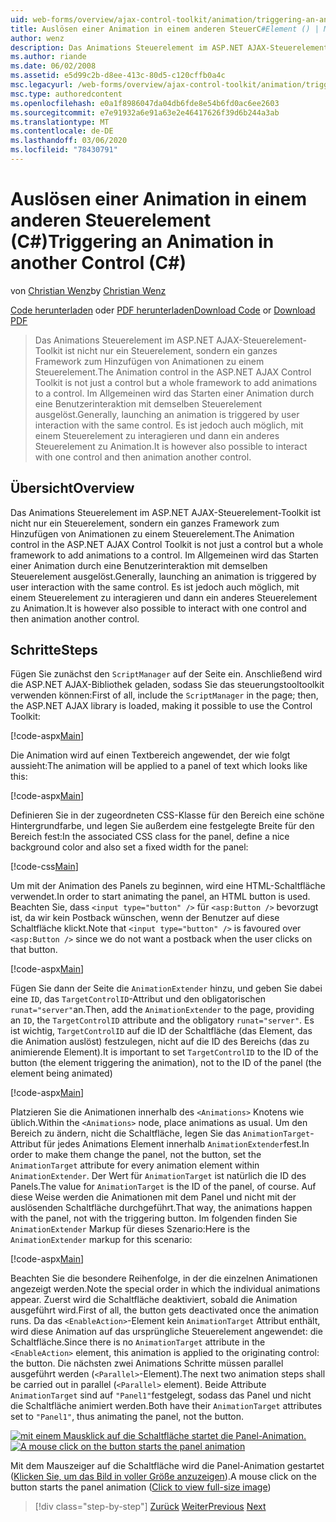 ```yaml
---
uid: web-forms/overview/ajax-control-toolkit/animation/triggering-an-animation-in-another-control-cs
title: Auslösen einer Animation in einem anderen SteuerC#Element () | Microsoft-Dokumentation
author: wenz
description: Das Animations Steuerelement im ASP.NET AJAX-Steuerelement-Toolkit ist nicht nur ein Steuerelement, sondern ein ganzes Framework zum Hinzufügen von Animationen zu einem Steuerelement. Im Allgemeinen wird das Starten einer...
ms.author: riande
ms.date: 06/02/2008
ms.assetid: e5d99c2b-d8ee-413c-80d5-c120cffb0a4c
msc.legacyurl: /web-forms/overview/ajax-control-toolkit/animation/triggering-an-animation-in-another-control-cs
msc.type: authoredcontent
ms.openlocfilehash: e0a1f8986047da04db6fde8e54b6fd0ac6ee2603
ms.sourcegitcommit: e7e91932a6e91a63e2e46417626f39d6b244a3ab
ms.translationtype: MT
ms.contentlocale: de-DE
ms.lasthandoff: 03/06/2020
ms.locfileid: "78430791"
---
```

# <a name="triggering-an-animation-in-another-control-c"></a><span data-ttu-id="7ff47-104">Auslösen einer Animation in einem anderen Steuerelement (C#)</span><span class="sxs-lookup"><span data-stu-id="7ff47-104">Triggering an Animation in another Control (C#)</span></span>

<span data-ttu-id="7ff47-105">von [Christian Wenz](https://github.com/wenz)</span><span class="sxs-lookup"><span data-stu-id="7ff47-105">by [Christian Wenz](https://github.com/wenz)</span></span>

<span data-ttu-id="7ff47-106">[Code herunterladen](https://download.microsoft.com/download/f/9/a/f9a26acd-8df4-4484-8a18-199e4598f411/Animation8.cs.zip) oder [PDF herunterladen](https://download.microsoft.com/download/6/7/1/6718d452-ff89-4d3f-a90e-c74ec2d636a3/animation8CS.pdf)</span><span class="sxs-lookup"><span data-stu-id="7ff47-106">[Download Code](https://download.microsoft.com/download/f/9/a/f9a26acd-8df4-4484-8a18-199e4598f411/Animation8.cs.zip) or [Download PDF](https://download.microsoft.com/download/6/7/1/6718d452-ff89-4d3f-a90e-c74ec2d636a3/animation8CS.pdf)</span></span>

> <span data-ttu-id="7ff47-107">Das Animations Steuerelement im ASP.NET AJAX-Steuerelement-Toolkit ist nicht nur ein Steuerelement, sondern ein ganzes Framework zum Hinzufügen von Animationen zu einem Steuerelement.</span><span class="sxs-lookup"><span data-stu-id="7ff47-107">The Animation control in the ASP.NET AJAX Control Toolkit is not just a control but a whole framework to add animations to a control.</span></span> <span data-ttu-id="7ff47-108">Im Allgemeinen wird das Starten einer Animation durch eine Benutzerinteraktion mit demselben Steuerelement ausgelöst.</span><span class="sxs-lookup"><span data-stu-id="7ff47-108">Generally, launching an animation is triggered by user interaction with the same control.</span></span> <span data-ttu-id="7ff47-109">Es ist jedoch auch möglich, mit einem Steuerelement zu interagieren und dann ein anderes Steuerelement zu Animation.</span><span class="sxs-lookup"><span data-stu-id="7ff47-109">It is however also possible to interact with one control and then animation another control.</span></span>

## <a name="overview"></a><span data-ttu-id="7ff47-110">Übersicht</span><span class="sxs-lookup"><span data-stu-id="7ff47-110">Overview</span></span>

<span data-ttu-id="7ff47-111">Das Animations Steuerelement im ASP.NET AJAX-Steuerelement-Toolkit ist nicht nur ein Steuerelement, sondern ein ganzes Framework zum Hinzufügen von Animationen zu einem Steuerelement.</span><span class="sxs-lookup"><span data-stu-id="7ff47-111">The Animation control in the ASP.NET AJAX Control Toolkit is not just a control but a whole framework to add animations to a control.</span></span> <span data-ttu-id="7ff47-112">Im Allgemeinen wird das Starten einer Animation durch eine Benutzerinteraktion mit demselben Steuerelement ausgelöst.</span><span class="sxs-lookup"><span data-stu-id="7ff47-112">Generally, launching an animation is triggered by user interaction with the same control.</span></span> <span data-ttu-id="7ff47-113">Es ist jedoch auch möglich, mit einem Steuerelement zu interagieren und dann ein anderes Steuerelement zu Animation.</span><span class="sxs-lookup"><span data-stu-id="7ff47-113">It is however also possible to interact with one control and then animation another control.</span></span>

## <a name="steps"></a><span data-ttu-id="7ff47-114">Schritte</span><span class="sxs-lookup"><span data-stu-id="7ff47-114">Steps</span></span>

<span data-ttu-id="7ff47-115">Fügen Sie zunächst den `ScriptManager` auf der Seite ein. Anschließend wird die ASP.NET AJAX-Bibliothek geladen, sodass Sie das steuerungstooltoolkit verwenden können:</span><span class="sxs-lookup"><span data-stu-id="7ff47-115">First of all, include the `ScriptManager` in the page; then, the ASP.NET AJAX library is loaded, making it possible to use the Control Toolkit:</span></span>

[!code-aspx[Main](triggering-an-animation-in-another-control-cs/samples/sample1.aspx)]

<span data-ttu-id="7ff47-116">Die Animation wird auf einen Textbereich angewendet, der wie folgt aussieht:</span><span class="sxs-lookup"><span data-stu-id="7ff47-116">The animation will be applied to a panel of text which looks like this:</span></span>

[!code-aspx[Main](triggering-an-animation-in-another-control-cs/samples/sample2.aspx)]

<span data-ttu-id="7ff47-117">Definieren Sie in der zugeordneten CSS-Klasse für den Bereich eine schöne Hintergrundfarbe, und legen Sie außerdem eine festgelegte Breite für den Bereich fest:</span><span class="sxs-lookup"><span data-stu-id="7ff47-117">In the associated CSS class for the panel, define a nice background color and also set a fixed width for the panel:</span></span>

[!code-css[Main](triggering-an-animation-in-another-control-cs/samples/sample3.css)]

<span data-ttu-id="7ff47-118">Um mit der Animation des Panels zu beginnen, wird eine HTML-Schaltfläche verwendet.</span><span class="sxs-lookup"><span data-stu-id="7ff47-118">In order to start animating the panel, an HTML button is used.</span></span> <span data-ttu-id="7ff47-119">Beachten Sie, dass `<input type="button" />` für `<asp:Button />` bevorzugt ist, da wir kein Postback wünschen, wenn der Benutzer auf diese Schaltfläche klickt.</span><span class="sxs-lookup"><span data-stu-id="7ff47-119">Note that `<input type="button" />` is favoured over `<asp:Button />` since we do not want a postback when the user clicks on that button.</span></span>

[!code-aspx[Main](triggering-an-animation-in-another-control-cs/samples/sample4.aspx)]

<span data-ttu-id="7ff47-120">Fügen Sie dann der Seite die `AnimationExtender` hinzu, und geben Sie dabei eine `ID`, das `TargetControlID`-Attribut und den obligatorischen `runat="server"`an.</span><span class="sxs-lookup"><span data-stu-id="7ff47-120">Then, add the `AnimationExtender` to the page, providing an `ID`, the `TargetControlID` attribute and the obligatory `runat="server"`.</span></span> <span data-ttu-id="7ff47-121">Es ist wichtig, `TargetControlID` auf die ID der Schaltfläche (das Element, das die Animation auslöst) festzulegen, nicht auf die ID des Bereichs (das zu animierende Element).</span><span class="sxs-lookup"><span data-stu-id="7ff47-121">It is important to set `TargetControlID` to the ID of the button (the element triggering the animation), not to the ID of the panel (the element being animated)</span></span>

[!code-aspx[Main](triggering-an-animation-in-another-control-cs/samples/sample5.aspx)]

<span data-ttu-id="7ff47-122">Platzieren Sie die Animationen innerhalb des `<Animations>` Knotens wie üblich.</span><span class="sxs-lookup"><span data-stu-id="7ff47-122">Within the `<Animations>` node, place animations as usual.</span></span> <span data-ttu-id="7ff47-123">Um den Bereich zu ändern, nicht die Schaltfläche, legen Sie das `AnimationTarget`-Attribut für jedes Animations Element innerhalb `AnimationExtender`fest.</span><span class="sxs-lookup"><span data-stu-id="7ff47-123">In order to make them change the panel, not the button, set the `AnimationTarget` attribute for every animation element within `AnimationExtender`.</span></span> <span data-ttu-id="7ff47-124">Der Wert für `AnimationTarget` ist natürlich die ID des Panels.</span><span class="sxs-lookup"><span data-stu-id="7ff47-124">The value for `AnimationTarget` is the ID of the panel, of course.</span></span> <span data-ttu-id="7ff47-125">Auf diese Weise werden die Animationen mit dem Panel und nicht mit der auslösenden Schaltfläche durchgeführt.</span><span class="sxs-lookup"><span data-stu-id="7ff47-125">That way, the animations happen with the panel, not with the triggering button.</span></span> <span data-ttu-id="7ff47-126">Im folgenden finden Sie `AnimationExtender` Markup für dieses Szenario:</span><span class="sxs-lookup"><span data-stu-id="7ff47-126">Here is the `AnimationExtender` markup for this scenario:</span></span>

[!code-aspx[Main](triggering-an-animation-in-another-control-cs/samples/sample6.aspx)]

<span data-ttu-id="7ff47-127">Beachten Sie die besondere Reihenfolge, in der die einzelnen Animationen angezeigt werden.</span><span class="sxs-lookup"><span data-stu-id="7ff47-127">Note the special order in which the individual animations appear.</span></span> <span data-ttu-id="7ff47-128">Zuerst wird die Schaltfläche deaktiviert, sobald die Animation ausgeführt wird.</span><span class="sxs-lookup"><span data-stu-id="7ff47-128">First of all, the button gets deactivated once the animation runs.</span></span> <span data-ttu-id="7ff47-129">Da das `<EnableAction>`-Element kein `AnimationTarget` Attribut enthält, wird diese Animation auf das ursprüngliche Steuerelement angewendet: die Schaltfläche.</span><span class="sxs-lookup"><span data-stu-id="7ff47-129">Since there is no `AnimationTarget` attribute in the `<EnableAction>` element, this animation is applied to the originating control: the button.</span></span> <span data-ttu-id="7ff47-130">Die nächsten zwei Animations Schritte müssen parallel ausgeführt werden (`<Parallel>`-Element).</span><span class="sxs-lookup"><span data-stu-id="7ff47-130">The next two animation steps shall be carried out in parallel (`<Parallel>` element).</span></span> <span data-ttu-id="7ff47-131">Beide Attribute `AnimationTarget` sind auf `"Panel1"`festgelegt, sodass das Panel und nicht die Schaltfläche animiert werden.</span><span class="sxs-lookup"><span data-stu-id="7ff47-131">Both have their `AnimationTarget` attributes set to `"Panel1"`, thus animating the panel, not the button.</span></span>

<span data-ttu-id="7ff47-132">[![mit einem Mausklick auf die Schaltfläche startet die Panel-Animation.](triggering-an-animation-in-another-control-cs/_static/image2.png)](triggering-an-animation-in-another-control-cs/_static/image1.png)</span><span class="sxs-lookup"><span data-stu-id="7ff47-132">[![A mouse click on the button starts the panel animation](triggering-an-animation-in-another-control-cs/_static/image2.png)](triggering-an-animation-in-another-control-cs/_static/image1.png)</span></span>

<span data-ttu-id="7ff47-133">Mit dem Mauszeiger auf die Schaltfläche wird die Panel-Animation gestartet ([Klicken Sie, um das Bild in voller Größe anzuzeigen](triggering-an-animation-in-another-control-cs/_static/image3.png)).</span><span class="sxs-lookup"><span data-stu-id="7ff47-133">A mouse click on the button starts the panel animation ([Click to view full-size image](triggering-an-animation-in-another-control-cs/_static/image3.png))</span></span>

> [!div class="step-by-step"]
> <span data-ttu-id="7ff47-134">[Zurück](disabling-actions-during-animation-cs.md)
> [Weiter](modifying-animations-from-the-server-side-cs.md)</span><span class="sxs-lookup"><span data-stu-id="7ff47-134">[Previous](disabling-actions-during-animation-cs.md)
[Next](modifying-animations-from-the-server-side-cs.md)</span></span>
